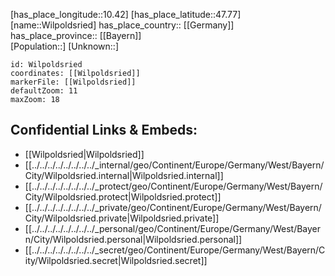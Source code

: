 ﻿---
location: [47.77,10.42] 
mapzoom: [7,12] 
mapmarker: city 
type: City
tags:
- geo/City


SpocWebEntityId: 35624
isDeleted: false
confidential: public

---
[has_place_longitude::10.42] 
[has_place_latitude::47.77] 
[name::Wilpoldsried] 
has_place_country:: [[Germany]]  
has_place_province:: [[Bayern]]  
[Population::] 
[Unknown::] 


```leaflet
id: Wilpoldsried
coordinates: [[Wilpoldsried]] 
markerFile: [[Wilpoldsried]] 
defaultZoom: 11 
maxZoom: 18
```


## Confidential Links & Embeds: 
- [[Wilpoldsried|Wilpoldsried]]  
- [[../../../../../../../../_internal/geo/Continent/Europe/Germany/West/Bayern/City/Wilpoldsried.internal|Wilpoldsried.internal]] 
- [[../../../../../../../../_protect/geo/Continent/Europe/Germany/West/Bayern/City/Wilpoldsried.protect|Wilpoldsried.protect]] 
- [[../../../../../../../../_private/geo/Continent/Europe/Germany/West/Bayern/City/Wilpoldsried.private|Wilpoldsried.private]] 
- [[../../../../../../../../_personal/geo/Continent/Europe/Germany/West/Bayern/City/Wilpoldsried.personal|Wilpoldsried.personal]] 
- [[../../../../../../../../_secret/geo/Continent/Europe/Germany/West/Bayern/City/Wilpoldsried.secret|Wilpoldsried.secret]] 
